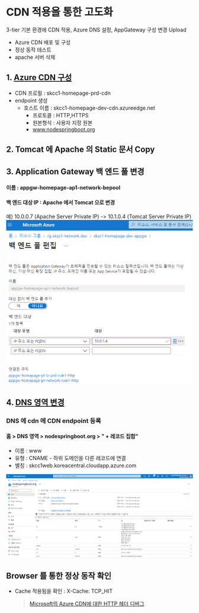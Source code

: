 # CDN 적용을 통한 고도화
3-tier 기본 환경에 CDN 적용, Azure DNS 설정, AppGateway 구성 변경
Upload
- Azure CDN 배포 및 구성
- 정상 동작 테스트
- apache 서버 삭제  

## 1. [Azure CDN 구성](./AzureCDN.md)  
- CDN 프로필 : skcc1-homepage-prd-cdn
- endpoint 생성
  - 호스트 이름 : skcc1-homepage-dev-cdn.azureedge.net
    - 프로토콜 : HTTP,HTTPS
    - 원본형식 : 사용자 지정 원본
    - www.nodespringboot.org

## 2. Tomcat 에 Apache 의 Static 문서 Copy
## 3. Application Gateway 백 엔드 풀 변경
#### 이름 : appgw-homepage-ap1-network-bepool
#### 백 엔드 대상 IP : Apache 에서 Tomcat 으로 변경
예) 10.0.0.7 (Apache Server Private IP) -> 10.1.0.4 (Tomcat Server Private IP)
![appgw-homepage-ap1-network-bepool-백엔드대상편집.png](./img/appgw-homepage-ap1-network-bepool-백엔드대상편집.png)  

## 4. [DNS 영역 변경](./AzureDNS.md)
### DNS 에 cdn 에 CDN endpoint 등록
#### 홈 > DNS 영역 > nodespringboot.org > " + 레코드 집합"
- 이름 : www  
- 유형 : CNAME - 하위 도메인을 다른 레코드에 연결  
- 별칭 : skcc1web.koreacentral.cloudapp.azure.com  

![DNS-nodesprintboot.org.png](./img/DNS-nodesprintboot.org.png)  
## Browser 를 통한 정상 동작 확인  
- Cache 적용됨을 확인 : X-Cache: TCP_HIT 
  > [Microsoft의 Azure CDN에 대한 HTTP 헤더 디버그](https://docs.microsoft.com/ko-kr/azure/cdn/cdn-msft-http-debug-headers)